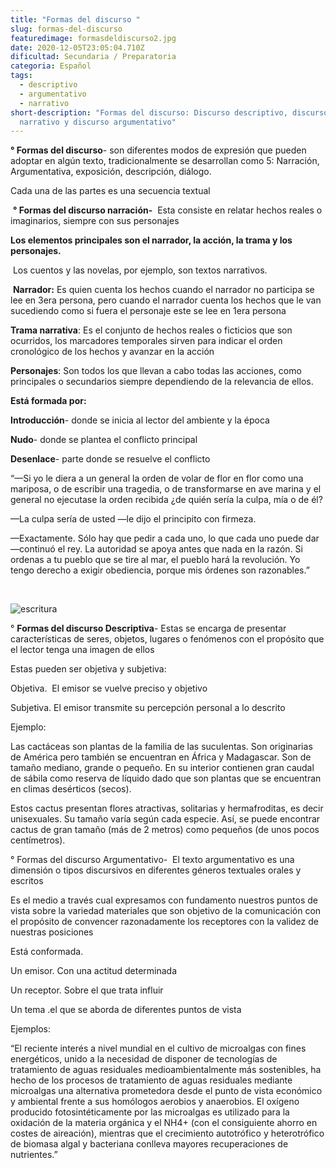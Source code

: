 ```yaml
---
title: "Formas del discurso "
slug: formas-del-discurso
featuredimage: formasdeldiscurso2.jpg
date: 2020-12-05T23:05:04.710Z
dificultad: Secundaria / Preparatoria
categoria: Español
tags:
  - descriptivo
  - argumentativo
  - narrativo
short-description: "Formas del discurso: Discurso descriptivo, discurso
  narrativo y discurso argumentativo"
---
```



**° Formas del discurso**- son diferentes modos de expresión que pueden adoptar en algún texto, tradicionalmente se desarrollan como 5: Narración, Argumentativa, exposición, descripción, diálogo.

Cada una de las partes es una secuencia textual 

 **° Formas del discurso narración-**  Esta consiste en relatar hechos reales o imaginarios, siempre con sus personajes

**Los elementos principales son el narrador, la acción, la trama y los personajes.**

 Los cuentos y las novelas, por ejemplo, son textos narrativos.

 **Narrador:** Es quien cuenta los hechos cuando el narrador no participa se lee en 3era persona, pero cuando el narrador cuenta los hechos que le van sucediendo como si fuera el personaje este se lee en 1era persona 

**Trama narrativa**: Es el conjunto de hechos reales o ficticios que son ocurridos, los marcadores temporales sirven para indicar el orden cronológico de los hechos y avanzar en la acción 

**Personajes**: Son todos los que llevan a cabo todas las acciones, como principales o secundarios siempre dependiendo de la relevancia de ellos.

**Está formada por:**

**Introducción**- donde se inicia al lector del ambiente y la época 

**Nudo**- donde se plantea el conflicto principal 

**Desenlace**- parte donde se resuelve el conflicto 

“—Si yo le diera a un general la orden de volar de flor en flor como una mariposa, o de escribir una tragedia, o de transformarse en ave marina y el general no ejecutase la orden recibida ¿de quién sería la culpa, mía o de él?

—La culpa sería de usted —le dijo el principito con firmeza.

—Exactamente. Sólo hay que pedir a cada uno, lo que cada uno puede dar —continuó el rey. La autoridad se apoya antes que nada en la razón. Si ordenas a tu pueblo que se tire al mar, el pueblo hará la revolución. Yo tengo derecho a exigir obediencia, porque mis órdenes son razonables.”

 

![escritura ](/assets/formasdeldiscurso.jpg "escritura")

° **Formas del discurso Descriptiva**- Estas se encarga de presentar características de seres, objetos, lugares o fenómenos con el propósito que el lector tenga una imagen de ellos

Estas pueden ser objetiva y subjetiva:

Objetiva.  El emisor se vuelve preciso y objetivo 

Subjetiva. El emisor transmite su percepción personal a lo descrito 

Ejemplo:

Las cactáceas son plantas de la familia de las suculentas. Son originarias de América pero también se encuentran en África y Madagascar. Son de tamaño mediano, grande o pequeño. En su interior contienen gran caudal de sábila como reserva de líquido dado que son plantas que se encuentran en climas desérticos (secos).

Estos cactus presentan flores atractivas, solitarias y hermafroditas, es decir unisexuales. Su tamaño varía según cada especie. Así, se puede encontrar cactus de gran tamaño (más de 2 metros) como pequeños (de unos pocos centímetros).

° Formas del discurso Argumentativo-  El texto argumentativo es una dimensión o tipos discursivos en diferentes géneros textuales orales y escritos 

Es el medio a través cual expresamos con fundamento nuestros puntos de vista sobre la variedad materiales que son objetivo de la comunicación con el propósito de convencer razonadamente los receptores con la validez de nuestras posiciones 

Está conformada. 

Un emisor. Con una actitud determinada 

Un receptor. Sobre el que trata influir 

Un tema .el que se aborda de diferentes puntos de vista 

Ejemplos:

“El reciente interés a nivel mundial en el cultivo de microalgas con fines energéticos, unido a la necesidad de disponer de tecnologías de tratamiento de aguas residuales medioambientalmente más sostenibles, ha hecho de los procesos de tratamiento de aguas residuales mediante microalgas una alternativa prometedora desde el punto de vista económico y ambiental frente a sus homólogos aerobios y anaerobios. El oxígeno producido fotosintéticamente por las microalgas es utilizado para la oxidación de la materia orgánica y el NH4+ (con el consiguiente ahorro en costes de aireación), mientras que el crecimiento autotrófico y heterotrófico de biomasa algal y bacteriana conlleva mayores recuperaciones de nutrientes.”